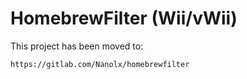 # HomebrewFilter (Wii/vWii)

This project has been moved to:

	https://gitlab.com/Nanolx/homebrewfilter
